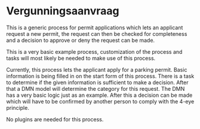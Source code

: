 # Vergunningsaanvraag
This is a generic process for permit applications which lets an applicant request a new permit, 
the request can then be checked for completeness and a decision to approve or deny the request can be made.

This is a very basic example process, customization of the process and tasks will most likely be needed to make use 
of this process.

Currently, this process lets the applicant apply for a parking permit. Basic information is being filled in on the start
form of this process. There is a task to determine if the given information is sufficient to make a decision. 
After that a DMN model will determine the category for this request. The DMN has a very basic logic just as an example. 
After this a decision can be made which will have to be confirmed by another person to comply with the 4-eye principle.

No plugins are needed for this process.
